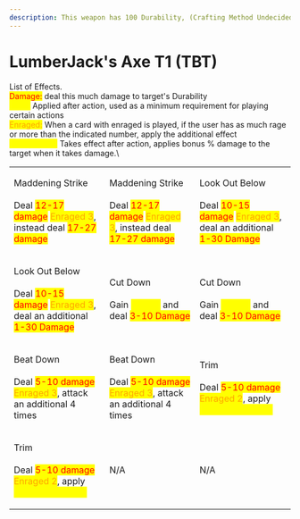```yaml
---
description: This weapon has 100 Durability, (Crafting Method Undecided)
---
```


# LumberJack's Axe T1 (TBT)

List of Effects.\
<mark style="color:red;">Damage:</mark> deal this much damage to target's Durability\
<mark style="color:yellow;">Rage:</mark> Applied after action, used as a minimum requirement for playing certain actions\
<mark style="color:orange;">Enraged:</mark> When a card with enraged is played, if the user has as much rage or more than the indicated number, apply the additional effect\
<mark style="color:yellow;">Vulnerability:</mark> Takes effect after action, applies bonus % damage to the target when it takes damage.\


|                                                                                                                                                                                             |                                                                                                                                                                                          |                                                                                                                                                                                             |
| ------------------------------------------------------------------------------------------------------------------------------------------------------------------------------------------- | ---------------------------------------------------------------------------------------------------------------------------------------------------------------------------------------- | ------------------------------------------------------------------------------------------------------------------------------------------------------------------------------------------- |
| <p>Maddening Strike<br><br>Deal <mark style="color:red;">12-17 damage</mark> <mark style="color:orange;">Enraged 3</mark>, instead deal <mark style="color:red;">17-27 damage</mark></p>    | <p>Maddening Strike<br><br>Deal <mark style="color:red;">12-17 damage</mark> <mark style="color:orange;">Enraged 3</mark>, instead deal <mark style="color:red;">17-27 damage</mark></p> | <p>Look Out Below<br><br>Deal <mark style="color:red;">10-15 damage</mark> <mark style="color:orange;">Enraged 3</mark>, deal an additional <mark style="color:red;">1-30 Damage</mark></p> |
| <p>Look Out Below<br><br>Deal <mark style="color:red;">10-15 damage</mark> <mark style="color:orange;">Enraged 3</mark>, deal an additional <mark style="color:red;">1-30 Damage</mark></p> | <p>Cut Down<br><br>Gain <mark style="color:yellow;">1 Rage</mark> and deal <mark style="color:red;">3-10 Damage</mark></p>                                                               | <p>Cut Down<br><br>Gain <mark style="color:yellow;">1 Rage</mark> and deal <mark style="color:red;">3-10 Damage</mark></p>                                                                  |
| <p>Beat Down<br><br>Deal <mark style="color:red;">5-10 damage</mark> <mark style="color:orange;">Enraged 3</mark>, attack an additional 4 times</p>                                         | <p>Beat Down<br><br>Deal <mark style="color:red;">5-10 damage</mark> <mark style="color:orange;">Enraged 3</mark>, attack an additional 4 times</p>                                      | <p>Trim<br><br>Deal <mark style="color:red;">5-10 damage</mark> <mark style="color:orange;">Enraged 2</mark>, apply <mark style="color:yellow;">25% Vulnerablity</mark></p>                 |
| <p>Trim<br><br>Deal <mark style="color:red;">5-10 damage</mark> <mark style="color:orange;">Enraged 2</mark>, apply <mark style="color:yellow;">25% Vulnerablity</mark></p>                 | N/A                                                                                                                                                                                      | N/A                                                                                                                                                                                         |
